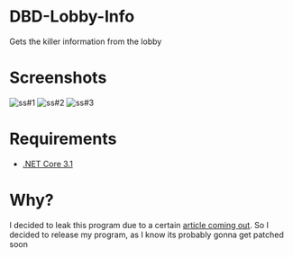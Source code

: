 # DBD-Lobby-Info
Gets the killer information from the lobby

# Screenshots
![ss#1](https://i.imgur.com/HOPTGIn.png)
![ss#2](https://i.imgur.com/Hz57lPu.png)
![ss#3](https://i.imgur.com/ugDy50u.png)

# Requirements
- [.NET Core 3.1](https://dotnet.microsoft.com/download/dotnet-core/thank-you/runtime-3.1.3-windows-x64-installer)

# Why?
I decided to leak this program due to a certain [article coming out](https://secret.club/2020/04/15/dead-by-daylight.html). So I decided to release my program, as I know its probably gonna get patched soon

